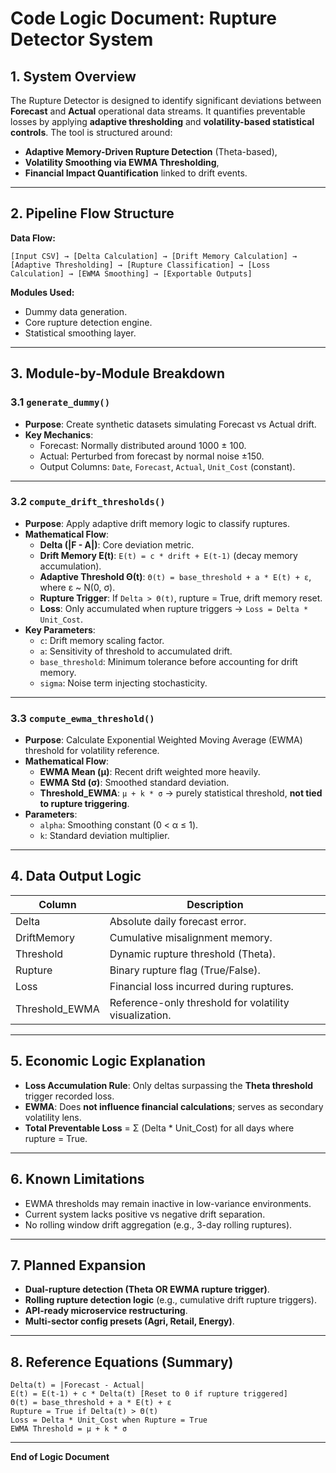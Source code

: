 # Code Logic Document: Rupture Detector System

## 1. System Overview

The Rupture Detector is designed to identify significant deviations between **Forecast** and **Actual** operational data streams. It quantifies preventable losses by applying **adaptive thresholding** and **volatility-based statistical controls**. The tool is structured around:

- **Adaptive Memory-Driven Rupture Detection** (Theta-based),
- **Volatility Smoothing via EWMA Thresholding**,
- **Financial Impact Quantification** linked to drift events.

---

## 2. Pipeline Flow Structure

**Data Flow:**

```
[Input CSV] → [Delta Calculation] → [Drift Memory Calculation] → [Adaptive Thresholding] → [Rupture Classification] → [Loss Calculation] → [EWMA Smoothing] → [Exportable Outputs]
```

**Modules Used:**

- Dummy data generation.
- Core rupture detection engine.
- Statistical smoothing layer.

---

## 3. Module-by-Module Breakdown

### 3.1 `generate_dummy()`

- **Purpose**: Create synthetic datasets simulating Forecast vs Actual drift.
- **Key Mechanics**:
  - Forecast: Normally distributed around 1000 ± 100.
  - Actual: Perturbed from forecast by normal noise ±150.
  - Output Columns: `Date`, `Forecast`, `Actual`, `Unit_Cost` (constant).

---

### 3.2 `compute_drift_thresholds()`

- **Purpose**: Apply adaptive drift memory logic to classify ruptures.
- **Mathematical Flow**:
  - **Delta (|F - A|)**: Core deviation metric.
  - **Drift Memory E(t)**: `E(t) = c * drift + E(t-1)` (decay memory accumulation).
  - **Adaptive Threshold Θ(t)**: `Θ(t) = base_threshold + a * E(t) + ε`, where ε \~ N(0, σ).
  - **Rupture Trigger**: If `Delta > Θ(t)`, rupture = True, drift memory reset.
  - **Loss**: Only accumulated when rupture triggers → `Loss = Delta * Unit_Cost`.
- **Key Parameters**:
  - `c`: Drift memory scaling factor.
  - `a`: Sensitivity of threshold to accumulated drift.
  - `base_threshold`: Minimum tolerance before accounting for drift memory.
  - `sigma`: Noise term injecting stochasticity.

---

### 3.3 `compute_ewma_threshold()`

- **Purpose**: Calculate Exponential Weighted Moving Average (EWMA) threshold for volatility reference.
- **Mathematical Flow**:
  - **EWMA Mean (μ)**: Recent drift weighted more heavily.
  - **EWMA Std (σ)**: Smoothed standard deviation.
  - **Threshold\_EWMA**: `μ + k * σ` → purely statistical threshold, **not tied to rupture triggering**.
- **Parameters**:
  - `alpha`: Smoothing constant (0 < α ≤ 1).
  - `k`: Standard deviation multiplier.

---

## 4. Data Output Logic

| Column          | Description                                            |
| --------------- | ------------------------------------------------------ |
| Delta           | Absolute daily forecast error.                         |
| DriftMemory     | Cumulative misalignment memory.                        |
| Threshold       | Dynamic rupture threshold (Theta).                     |
| Rupture         | Binary rupture flag (True/False).                      |
| Loss            | Financial loss incurred during ruptures.               |
| Threshold\_EWMA | Reference-only threshold for volatility visualization. |

---

## 5. Economic Logic Explanation

- **Loss Accumulation Rule**: Only deltas surpassing the **Theta threshold** trigger recorded loss.
- **EWMA**: Does **not influence financial calculations**; serves as secondary volatility lens.
- **Total Preventable Loss** = Σ (Delta \* Unit\_Cost) for all days where rupture = True.

---

## 6. Known Limitations

- EWMA thresholds may remain inactive in low-variance environments.
- Current system lacks positive vs negative drift separation.
- No rolling window drift aggregation (e.g., 3-day rolling ruptures).

---

## 7. Planned Expansion

- **Dual-rupture detection (Theta OR EWMA rupture trigger)**.
- **Rolling rupture detection logic** (e.g., cumulative drift rupture triggers).
- **API-ready microservice restructuring**.
- **Multi-sector config presets (Agri, Retail, Energy)**.

---

## 8. Reference Equations (Summary)

```
Delta(t) = |Forecast - Actual|
E(t) = E(t-1) + c * Delta(t) [Reset to 0 if rupture triggered]
Θ(t) = base_threshold + a * E(t) + ε
Rupture = True if Delta(t) > Θ(t)
Loss = Delta * Unit_Cost when Rupture = True
EWMA Threshold = μ + k * σ
```

---

**End of Logic Document**

